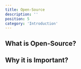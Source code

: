 ```yaml
---
title: Open-Source
description: ''
position: 5
category: 'Introduction'
---
```

## What is Open-Source?

## Why it is Important?
